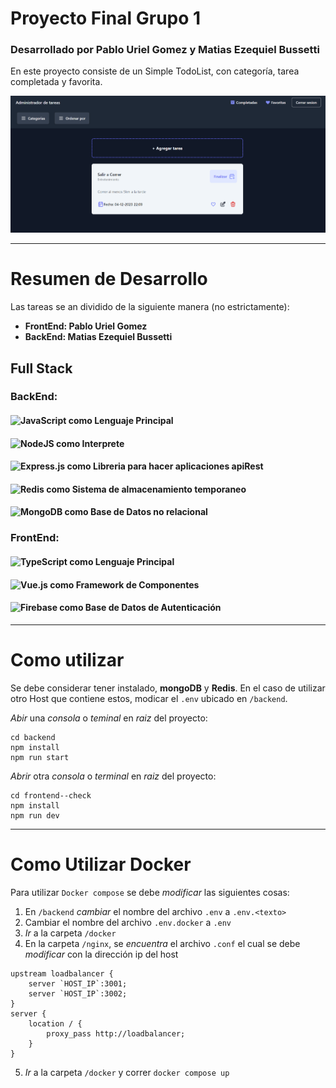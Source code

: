 # Proyecto Final Grupo 1

### Desarrollado por Pablo Uriel Gomez y Matias Ezequiel Bussetti

En este proyecto consiste de un Simple TodoList, con categoría, tarea completada y favorita.

![Alt text](preview.png)

---

# Resumen de Desarrollo

Las tareas se an dividido de la siguiente manera (no estrictamente):

- **FrontEnd: Pablo Uriel Gomez**
- **BackEnd: Matias Ezequiel Bussetti**

## Full Stack

### BackEnd:

#### ![JavaScript](https://img.shields.io/badge/javascript-%23323330.svg?style=for-the-badge&logo=javascript&logoColor=%23F7DF1E) como Lenguaje Principal

#### ![NodeJS](https://img.shields.io/badge/node.js-6DA55F?style=for-the-badge&logo=node.js&logoColor=white) como Interprete

#### ![Express.js](https://img.shields.io/badge/express.js-%23404d59.svg?style=for-the-badge&logo=express&logoColor=%2361DAFB) como Libreria para hacer aplicaciones apiRest

#### ![Redis](https://img.shields.io/badge/redis-%23DD0031.svg?style=for-the-badge&logo=redis&logoColor=white) como Sistema de almacenamiento temporaneo

#### ![MongoDB](https://img.shields.io/badge/MongoDB-%234ea94b.svg?style=for-the-badge&logo=mongodb&logoColor=white) como Base de Datos no relacional

### FrontEnd:

#### ![TypeScript](https://img.shields.io/badge/typescript-%23007ACC.svg?style=for-the-badge&logo=typescript&logoColor=white) como Lenguaje Principal

#### ![Vue.js](https://img.shields.io/badge/vuejs-%2335495e.svg?style=for-the-badge&logo=vuedotjs&logoColor=%234FC08D) como Framework de Componentes

#### ![Firebase](https://img.shields.io/badge/Firebase-039BE5?style=for-the-badge&logo=Firebase&logoColor=white) como Base de Datos de Autenticación

---

# Como utilizar

Se debe considerar tener instalado, **mongoDB** y **Redis**. En el caso de utilizar otro Host que contiene estos, modicar el `.env` ubicado en `/backend`.

_Abir_ una _consola_ o _teminal_ en _raiz_ del proyecto:

```shell
cd backend
npm install
npm run start
```

_Abrir_ otra _consola_ o _terminal_ en _raiz_ del proyecto:

```shell
cd frontend--check
npm install
npm run dev
```

---

# Como Utilizar Docker

Para utilizar `Docker compose` se debe _modificar_ las siguientes cosas:

1. En `/backend` _cambiar_ el nombre del archivo `.env` a `.env.<texto>`
2. Cambiar el nombre del archivo `.env.docker` a `.env`
3. _Ir_ a la carpeta `/docker`
4. En la carpeta `/nginx`, se _encuentra_ el archivo `.conf` el cual se debe _modificar_ con la dirección ip del host

```
upstream loadbalancer {
    server `HOST_IP`:3001;
    server `HOST_IP`:3002;
}
server {
    location / {
        proxy_pass http://loadbalancer;
    }
}
```

5. _Ir_ a la carpeta `/docker` y correr `docker compose up`
